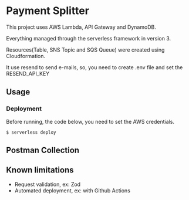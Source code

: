 # Payment Splitter

This project uses AWS Lambda, API Gateway and DynamoDB.

Everything managed through the serverless framework in version 3.

Resources(Table, SNS Topic and SQS Queue) were created using Cloudformation.

It use resend to send e-mails, so, you need to create .env file and set the RESEND_API_KEY

## Usage

### Deployment

Before running, the code below, you need to set the AWS credentials.

```
$ serverless deploy
```

## Postman Collection


## Known limitations

- Request validation, ex: Zod
- Automated deployment, ex: with Github Actions
